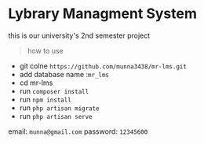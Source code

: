 # Lybrary Managment System

this is our university's 2nd semester project

> how to use
- git colne `https://github.com/munna3438/mr-lms.git`
- add database name :`mr_lms`
- cd mr-lms
- run `composer install`
- run `npm install`
- run `php artisan migrate`
- run `php artisan serve`

email: `munna@gmail.com`
password: `12345600`
